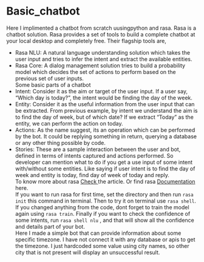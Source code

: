# Basic_chatbot

Here I implimented a chatbot from scratch uusingpython and rasa. Rasa is a chatbot solution. Rasa provides a set of tools to build a complete chatbot at your local desktop and completely free. Their flagship tools are,
*   Rasa NLU: A natural language understanding solution which takes the user input and tries to infer the intent and extract the available entities.
*   Rasa Core: A dialog management solution tries to build a probability model which decides the set of actions to perform based on the previous set of user inputs.    
Some basic parts of a chatbot
*   Intent: Consider it as the aim or target of the user input. If a user say, “Which day is today?”, the intent would be finding the day of the week.
*   Entity: Consider it as the useful information from the user input that can be extracted. From previous example, by intent we understand the aim is to find the day of week, but of which date? If we extract “Today” as the entity, we can perform the action on today.
*   Actions: As the name suggest, its an operation which can be performed by the bot. It could be replying something in return, querying a database or any other thing possible by code.
*   Stories: These are a sample interaction between the user and bot, defined in terms of intents captured and actions performed. So developer can mention what to do if you get a use input of some intent with/without some entities. Like saying if user intent is to find the day of week and entity is today, find day of week of today and reply.    
To know more about rasa <a href ='https://itnext.io/building-a-chatbot-with-rasa-9c3f3c6ad64d'> Check </a> the article. Or find rasa <a href ='https://rasa.com/docs/getting-started/'> Documentation </a> here.    
If you want to run rasa for first time, set the directory and then run `rasa init` this command in terminal. Then to try it on terminal use `rasa shell`. If you changed anything from the code, dont forget to train the model again using `rasa train`. Finally if you want to check the confidence of some intents, run `rasa shell nlu` , and that will show all the confidence and details part of your bot.    
Here I made a simple bot that can provide information about some specific timezone. I have not connect it with any database or apis to get the timezone. I just hardcoded some value using city names, so other city that is not present will display an unsuccessful result.
